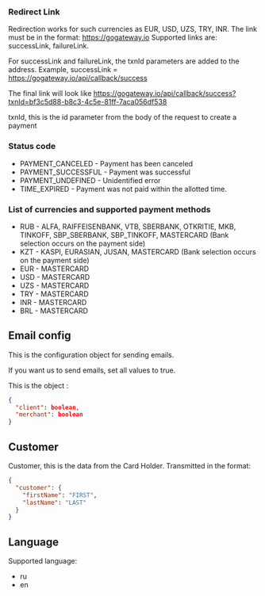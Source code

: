 ### Redirect Link
Redirection works for such currencies as EUR, USD, UZS, TRY, INR.
The link must be in the format: https://gogateway.io
Supported links are: successLink, failureLink.

For successLink and failureLink, the txnId parameters are added to the address.
Example, successLink = https://gogateway.io/api/callback/success

The final link will look like https://gogateway.io/api/callback/success?txnId=bf3c5d88-b8c3-4c5e-81ff-7aca056df538

txnId, this is the id parameter from the body of the request to create a payment

### Status code
- PAYMENT_CANCELED - Payment has been canceled
- PAYMENT_SUCCESSFUL - Payment was successful
- PAYMENT_UNDEFINED - Unidentified error
- TIME_EXPIRED - Payment was not paid within the allotted time.

### List of currencies and supported payment methods
* RUB - ALFA, RAIFFEISENBANK, VTB, SBERBANK, OTKRITIE, MKB, TINKOFF, SBP_SBERBANK, SBP_TINKOFF, MASTERCARD (Bank selection occurs on the payment side)
* KZT - KASPI, EURASIAN, JUSAN, MASTERCARD (Bank selection occurs on the payment side)
* EUR - MASTERCARD
* USD - MASTERCARD
* UZS - MASTERCARD
* TRY - MASTERCARD
* INR - MASTERCARD
* BRL - MASTERCARD

## Email config
This is the configuration object for sending emails.

If you want us to send emails, set all values to true.

This is the object :
```json
{
  "client": boolean,
  "merchant": boolean
}
```

## Customer
Customer, this is the data from the Card Holder.
Transmitted in the format:
```json
{
  "customer": {
    "firstName": "FIRST",
    "lastName": "LAST"
  }
}
```

## Language
Supported language:
* ru
* en
